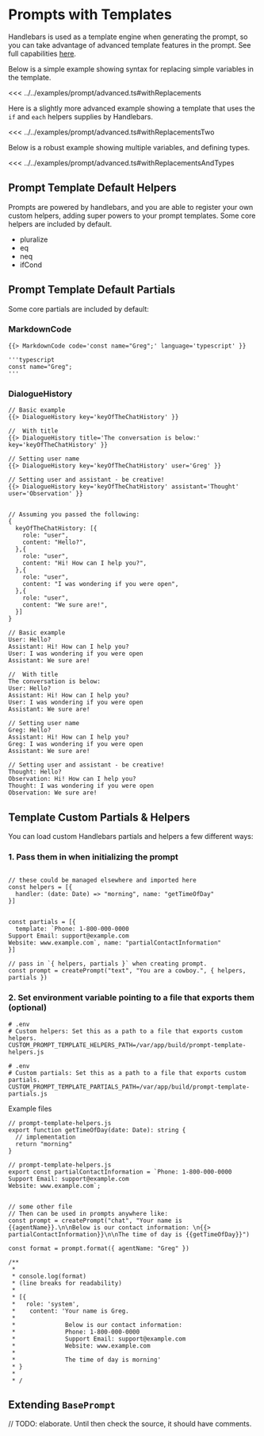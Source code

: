 # Prompts with Templates
Handlebars is used as a template engine when generating the prompt, so you can take advantage of advanced template features in the prompt. See full capabilities [here](https://handlebarsjs.com/guide/).

Below is a simple example showing syntax for replacing simple variables in the template.

<PromptOutput example="prompt.advanced.withReplacements">

<<< ../../examples/prompt/advanced.ts#withReplacements
</PromptOutput>


Here is a slightly more advanced example showing a template that uses the `if` and `each` helpers supplies by Handlebars.
<PromptOutput example="prompt.advanced.withReplacementsTwo">

<<< ../../examples/prompt/advanced.ts#withReplacementsTwo
</PromptOutput>




Below is a robust example showing multiple variables, and defining types.

<PromptOutput example="prompt.advanced.withReplacementsAndTypes">

<<< ../../examples/prompt/advanced.ts#withReplacementsAndTypes
</PromptOutput>


## Prompt Template Default Helpers
Prompts are powered by handlebars, and you are able to register your own custom helpers, adding super powers to your prompt templates. Some core helpers are included by default.
- pluralize
- eq
- neq
- ifCond


## Prompt Template Default Partials
Some core partials are included by default:

### MarkdownCode
<CodeGroup>
  <CodeGroupItem title="Raw Template" active>

```:no-line-numbers
{{> MarkdownCode code='const name="Greg";' language='typescript' }}
```
  </CodeGroupItem>
  <CodeGroupItem title="Parsed">

```:no-line-numbers
'''typescript
const name="Greg";
'''
```
  </CodeGroupItem>
</CodeGroup>

### DialogueHistory

<CodeGroup>
  <CodeGroupItem title="Raw Template" active>

```:no-line-numbers
// Basic example
{{> DialogueHistory key='keyOfTheChatHistory' }}

//  With title
{{> DialogueHistory title='The conversation is below:' key='keyOfTheChatHistory' }}

// Setting user name
{{> DialogueHistory key='keyOfTheChatHistory' user='Greg' }}

// Setting user and assistant - be creative!
{{> DialogueHistory key='keyOfTheChatHistory' assistant='Thought' user='Observation' }}


// Assuming you passed the following:
{
  keyOfTheChatHistory: [{
    role: "user",
    content: "Hello?",
  },{
    role: "user",
    content: "Hi! How can I help you?",
  },{
    role: "user",
    content: "I was wondering if you were open",
  },{
    role: "user",
    content: "We sure are!",
  }]
}
```
  </CodeGroupItem>
  <CodeGroupItem title="Parsed">

```:no-line-numbers
// Basic example
User: Hello?
Assistant: Hi! How can I help you?
User: I was wondering if you were open
Assistant: We sure are!

//  With title
The conversation is below:
User: Hello?
Assistant: Hi! How can I help you?
User: I was wondering if you were open
Assistant: We sure are!

// Setting user name
Greg: Hello?
Assistant: Hi! How can I help you?
Greg: I was wondering if you were open
Assistant: We sure are!

// Setting user and assistant - be creative!
Thought: Hello?
Observation: Hi! How can I help you?
Thought: I was wondering if you were open
Observation: We sure are!

```
  </CodeGroupItem>
</CodeGroup>

<!-- ### JsonSchema
```:no-line-numbers
```
### JsonSchemaExampleJson
```:no-line-numbers
``` -->


## Template Custom Partials & Helpers
You can load custom Handlebars partials and helpers a few different ways:


### 1. Pass them in when initializing the prompt

```typescript:no-line-numbers

// these could be managed elsewhere and imported here
const helpers = [{
  handler: (date: Date) => "morning", name: "getTimeOfDay"
}]


const partials = [{
  template: `Phone: 1-800-000-0000
Support Email: support@example.com
Website: www.example.com`, name: "partialContactInformation"
}]

// pass in `{ helpers, partials }` when creating prompt.
const prompt = createPrompt("text", "You are a cowboy.", { helpers, partials })
```

### 2. Set environment variable pointing to a file that exports them (optional)

```env:no-line-numbers
# .env
# Custom helpers: Set this as a path to a file that exports custom helpers.
CUSTOM_PROMPT_TEMPLATE_HELPERS_PATH=/var/app/build/prompt-template-helpers.js
```

```env:no-line-numbers
# .env
# Custom partials: Set this as a path to a file that exports custom partials.
CUSTOM_PROMPT_TEMPLATE_PARTIALS_PATH=/var/app/build/prompt-template-partials.js
```

Example files
```typescript:no-line-numbers
// prompt-template-helpers.js
export function getTimeOfDay(date: Date): string {
  // implementation
  return "morning"
}

// prompt-template-helpers.js
export const partialContactInformation = `Phone: 1-800-000-0000
Support Email: support@example.com
Website: www.example.com`;


// some other file
// Then can be used in prompts anywhere like:
const prompt = createPrompt("chat", "Your name is {{agentName}}.\n\nBelow is our contact information: \n{{> partialContactInformation}}\n\nThe time of day is {{getTimeOfDay}}")

const format = prompt.format({ agentName: "Greg" })

/**
 * 
 * console.log(format) 
 * (line breaks for readability)
 * 
 * [{ 
 *   role: 'system', 
 *    content: 'Your name is Greg.
 * 
 *              Below is our contact information:
 *              Phone: 1-800-000-0000
 *              Support Email: support@example.com
 *              Website: www.example.com
 * 
 *              The time of day is morning' 
 * }
 * 
 * /
```

## Extending `BasePrompt`
// TODO: elaborate. Until then check the source, it should have comments.